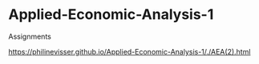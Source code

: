 # Applied-Economic-Analysis-1
Assignments 

https://philinevisser.github.io/Applied-Economic-Analysis-1/./AEA(2).html
